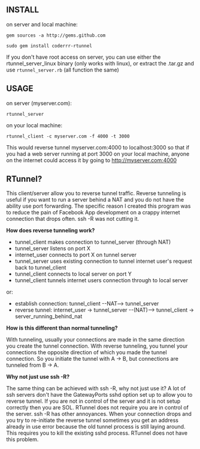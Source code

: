 INSTALL
-

on server and local machine:

`gem sources -a http://gems.github.com`

`sudo gem install coderrr-rtunnel`

If you don't have root access on server, you can use either the rtunnel_server_linux binary (only works with linux), or extract the .tar.gz and use `rtunnel_server.rb` (all function the same)

USAGE
-

on server (myserver.com):

`rtunnel_server`

on your local machine:

`rtunnel_client -c myserver.com -f 4000 -t 3000`

This would reverse tunnel myserver.com:4000 to localhost:3000 so that if you had a web server running at port 3000 on your local machine, anyone on the internet could access it by going to http://myserver.com:4000

RTunnel?
-

This client/server allow you to reverse tunnel traffic.  Reverse tunneling is useful if you want to run a server behind a NAT and you do not have the ability use port forwarding.  The specific reason I created this program was to reduce the pain of Facebook App development on a crappy internet connection that drops often.  ssh -R was not cutting it.

**How does reverse tunneling work?**

  * tunnel\_client makes connection to tunnel\_server (through NAT)
  * tunnel_server listens on port X
  * internet_user connects to port X on tunnel server
  * tunnel\_server uses existing connection to tunnel internet user's request back to tunnel\_client
  * tunnel_client connects to local server on port Y
  * tunnel_client tunnels internet users connection through to local server

or:

  * establish connection: tunnel\_client --NAT--> tunnel\_server
  * reverse tunnel: internet\_user -> tunnel_server --(NAT)--> tunnel\_client -> server\_running\_behind\_nat

**How is this different than normal tunneling?**

With tunneling, usually your connections are made in the same direction you create the tunnel connection.  With reverse tunneling, you tunnel your connections the opposite direction of which you made the tunnel connection.  So you initiate the tunnel with A -> B, but connections are tunneled from B -> A.

**Why not just use ssh -R?**

The same thing can be achieved with ssh -R, why not just use it?  A lot of ssh servers don't have the GatewayPorts sshd option set up to allow you to reverse tunnel.  If you are not in control of the server and it is not setup correctly then you are SOL.  RTunnel does not require you are in control of the server.  ssh -R has other annoyances.  When your connection drops and you try to re-initiate the reverse tunnel sometimes you get an address already in use error because the old tunnel process is still laying around.  This requires you to kill the existing sshd process.  RTunnel does not have this problem.